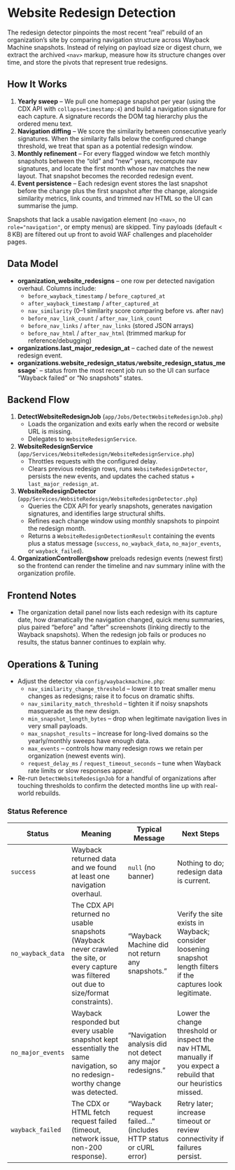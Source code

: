 # Website Redesign Detection

The redesign detector pinpoints the most recent “real” rebuild of an organization’s site by comparing navigation structure across Wayback Machine snapshots. Instead of relying on payload size or digest churn, we extract the archived `<nav>` markup, measure how its structure changes over time, and store the pivots that represent true redesigns.

## How It Works

1. **Yearly sweep** – We pull one homepage snapshot per year (using the CDX API with `collapse=timestamp:4`) and build a navigation signature for each capture. A signature records the DOM tag hierarchy plus the ordered menu text.
2. **Navigation diffing** – We score the similarity between consecutive yearly signatures. When the similarity falls below the configured change threshold, we treat that span as a potential redesign window.
3. **Monthly refinement** – For every flagged window we fetch monthly snapshots between the “old” and “new” years, recompute nav signatures, and locate the first month whose nav matches the new layout. That snapshot becomes the recorded redesign event.
4. **Event persistence** – Each redesign event stores the last snapshot before the change plus the first snapshot after the change, alongside similarity metrics, link counts, and trimmed nav HTML so the UI can summarise the jump.

Snapshots that lack a usable navigation element (no `<nav>`, no `role="navigation"`, or empty menus) are skipped. Tiny payloads (default < 8 KB) are filtered out up front to avoid WAF challenges and placeholder pages.

## Data Model

- **organization_website_redesigns** – one row per detected navigation overhaul. Columns include:
    - `before_wayback_timestamp` / `before_captured_at`
    - `after_wayback_timestamp` / `after_captured_at`
    - `nav_similarity` (0–1 similarity score comparing before vs. after nav)
    - `before_nav_link_count` / `after_nav_link_count`
    - `before_nav_links` / `after_nav_links` (stored JSON arrays)
    - `before_nav_html` / `after_nav_html` (trimmed markup for reference/debugging)
- **organizations.last_major_redesign_at** – cached date of the newest redesign event.
- **organizations.website_redesign_status` / `website_redesign_status_message`** – status from the most recent job run so the UI can surface “Wayback failed” or “No snapshots” states.

## Backend Flow

1. **DetectWebsiteRedesignJob** (`app/Jobs/DetectWebsiteRedesignJob.php`)
    - Loads the organization and exits early when the record or website URL is missing.
    - Delegates to `WebsiteRedesignService`.
2. **WebsiteRedesignService** (`app/Services/WebsiteRedesign/WebsiteRedesignService.php`)
    - Throttles requests with the configured delay.
    - Clears previous redesign rows, runs `WebsiteRedesignDetector`, persists the new events, and updates the cached status + `last_major_redesign_at`.
3. **WebsiteRedesignDetector** (`app/Services/WebsiteRedesign/WebsiteRedesignDetector.php`)
    - Queries the CDX API for yearly snapshots, generates navigation signatures, and identifies large structural shifts.
    - Refines each change window using monthly snapshots to pinpoint the redesign month.
    - Returns a `WebsiteRedesignDetectionResult` containing the events plus a status message (`success`, `no_wayback_data`, `no_major_events`, or `wayback_failed`).
4. **OrganizationController@show** preloads redesign events (newest first) so the frontend can render the timeline and nav summary inline with the organization profile.

## Frontend Notes

- The organization detail panel now lists each redesign with its capture date, how dramatically the navigation changed, quick menu summaries, plus paired “before” and “after” screenshots (linking directly to the Wayback snapshots). When the redesign job fails or produces no results, the status banner continues to explain why.

## Operations & Tuning

- Adjust the detector via `config/waybackmachine.php`:
    - `nav_similarity_change_threshold` – lower it to treat smaller menu changes as redesigns; raise it to focus on dramatic shifts.
    - `nav_similarity_match_threshold` – tighten it if noisy snapshots masquerade as the new design.
    - `min_snapshot_length_bytes` – drop when legitimate navigation lives in very small payloads.
    - `max_snapshot_results` – increase for long-lived domains so the yearly/monthly sweeps have enough data.
    - `max_events` – controls how many redesign rows we retain per organization (newest events win).
    - `request_delay_ms` / `request_timeout_seconds` – tune when Wayback rate limits or slow responses appear.
- Re-run `DetectWebsiteRedesignJob` for a handful of organizations after touching thresholds to confirm the detected months line up with real-world rebuilds.

### Status Reference

| Status            | Meaning                                                                                                                                         | Typical Message                                                                   | Next Steps                                                                                                        |
| ----------------- | ----------------------------------------------------------------------------------------------------------------------------------------------- | --------------------------------------------------------------------------------- | ----------------------------------------------------------------------------------------------------------------- |
| `success`         | Wayback returned data and we found at least one navigation overhaul.                                                                            | `null` (no banner)                                                                | Nothing to do; redesign data is current.                                                                          |
| `no_wayback_data` | The CDX API returned no usable snapshots (Wayback never crawled the site, or every capture was filtered out due to size/format constraints).    | “Wayback Machine did not return any snapshots.”                                   | Verify the site exists in Wayback; consider loosening snapshot length filters if the captures look legitimate.   |
| `no_major_events` | Wayback responded but every usable snapshot kept essentially the same navigation, so no redesign-worthy change was detected.                    | “Navigation analysis did not detect any major redesigns.”                         | Lower the change threshold or inspect the nav HTML manually if you expect a rebuild that our heuristics missed.   |
| `wayback_failed`  | The CDX or HTML fetch request failed (timeout, network issue, non-200 response).                                                                | “Wayback request failed…” (includes HTTP status or cURL error)                    | Retry later; increase timeout or review connectivity if failures persist.                                        |
